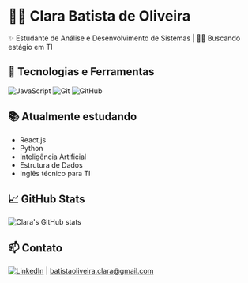 # 👩‍💻 Clara Batista de Oliveira

✨ Estudante de Análise e Desenvolvimento de Sistemas | 👩‍🏫 Buscando estágio em TI

## 🚀 Tecnologias e Ferramentas
![JavaScript](https://img.shields.io/badge/-JavaScript-F7DF1E?style=flat&logo=javascript&logoColor=000)
![Git](https://img.shields.io/badge/-Git-F05032?style=flat&logo=git&logoColor=fff)
![GitHub](https://img.shields.io/badge/-GitHub-181717?style=flat&logo=github)

## 📚 Atualmente estudando
- React.js
- Python
- Inteligência Artificial
- Estrutura de Dados
- Inglês técnico para TI

## 📈 GitHub Stats
![Clara's GitHub stats](https://github-readme-stats.vercel.app/api?username=Oliveirabclara&theme=neon&show_icons=true)


## 📫 Contato
[![LinkedIn](https://img.shields.io/badge/-LinkedIn-blue?style=flat&logo=linkedin&logoColor=white)](https://www.linkedin.com/in/clara-batista-de-oliveira/) | batistaoliveira.clara@gmail.com
